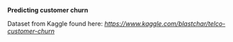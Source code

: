 **Predicting customer churn**

Dataset from Kaggle found here:
_https://www.kaggle.com/blastchar/telco-customer-churn_